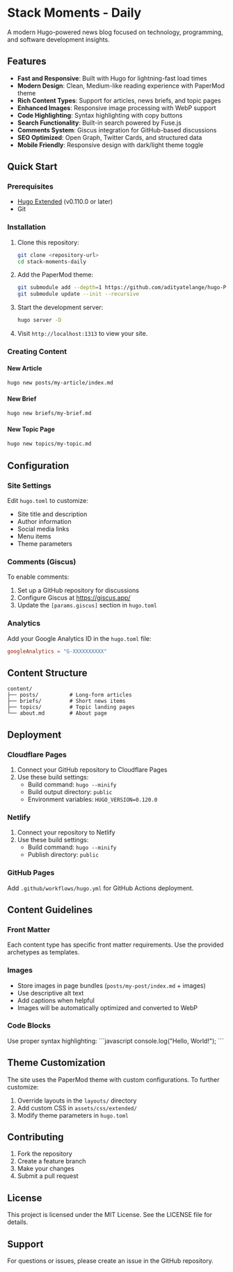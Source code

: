# Stack Moments - Daily

A modern Hugo-powered news blog focused on technology, programming, and software development insights.

## Features

- **Fast and Responsive**: Built with Hugo for lightning-fast load times
- **Modern Design**: Clean, Medium-like reading experience with PaperMod theme
- **Rich Content Types**: Support for articles, news briefs, and topic pages
- **Enhanced Images**: Responsive image processing with WebP support
- **Code Highlighting**: Syntax highlighting with copy buttons
- **Search Functionality**: Built-in search powered by Fuse.js
- **Comments System**: Giscus integration for GitHub-based discussions
- **SEO Optimized**: Open Graph, Twitter Cards, and structured data
- **Mobile Friendly**: Responsive design with dark/light theme toggle

## Quick Start

### Prerequisites
- [Hugo Extended](https://gohugo.io/getting-started/installing/) (v0.110.0 or later)
- Git

### Installation

1. Clone this repository:
   ```bash
   git clone <repository-url>
   cd stack-moments-daily
   ```

2. Add the PaperMod theme:
   ```bash
   git submodule add --depth=1 https://github.com/adityatelange/hugo-PaperMod.git themes/PaperMod
   git submodule update --init --recursive
   ```

3. Start the development server:
   ```bash
   hugo server -D
   ```

4. Visit `http://localhost:1313` to view your site.

### Creating Content

#### New Article
```bash
hugo new posts/my-article/index.md
```

#### New Brief
```bash
hugo new briefs/my-brief.md
```

#### New Topic Page
```bash
hugo new topics/my-topic.md
```

## Configuration

### Site Settings
Edit `hugo.toml` to customize:
- Site title and description
- Author information
- Social media links
- Menu items
- Theme parameters

### Comments (Giscus)
To enable comments:
1. Set up a GitHub repository for discussions
2. Configure Giscus at https://giscus.app/
3. Update the `[params.giscus]` section in `hugo.toml`

### Analytics
Add your Google Analytics ID in the `hugo.toml` file:
```toml
googleAnalytics = "G-XXXXXXXXXX"
```

## Content Structure

```
content/
├── posts/          # Long-form articles
├── briefs/         # Short news items
├── topics/         # Topic landing pages
└── about.md        # About page
```

## Deployment

### Cloudflare Pages
1. Connect your GitHub repository to Cloudflare Pages
2. Use these build settings:
   - Build command: `hugo --minify`
   - Build output directory: `public`
   - Environment variables: `HUGO_VERSION=0.120.0`

### Netlify
1. Connect your repository to Netlify
2. Use these build settings:
   - Build command: `hugo --minify`
   - Publish directory: `public`

### GitHub Pages
Add `.github/workflows/hugo.yml` for GitHub Actions deployment.

## Content Guidelines

### Front Matter
Each content type has specific front matter requirements. Use the provided archetypes as templates.

### Images
- Store images in page bundles (`posts/my-post/index.md` + images)
- Use descriptive alt text
- Add captions when helpful
- Images will be automatically optimized and converted to WebP

### Code Blocks
Use proper syntax highlighting:
\`\`\`javascript
console.log("Hello, World!");
\`\`\`

## Theme Customization

The site uses the PaperMod theme with custom configurations. To further customize:
1. Override layouts in the `layouts/` directory
2. Add custom CSS in `assets/css/extended/`
3. Modify theme parameters in `hugo.toml`

## Contributing

1. Fork the repository
2. Create a feature branch
3. Make your changes
4. Submit a pull request

## License

This project is licensed under the MIT License. See the LICENSE file for details.

## Support

For questions or issues, please create an issue in the GitHub repository.
